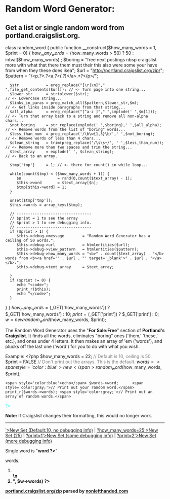 # Random Word Generator: 

## Get a list or single random word from portland.craigslist.org.


class random_word {
   public function __construct($how_many_words = 1, $print = 0) {
      $how_many_words = ($how_many_words > 50) ? 50 : intval($how_many_words) ;
      $boring         = "free next postings nbsp craigslist more with what that there them must their this also were some your have from when they these does ikea";
      $url            = "http://portland.craigslist.org/zip/";
      $pattern        = "/&lt;p.*?>.*?&lt;a.*?>(.*?)&lt;\/a>.*?&lt;\/p>/";

      $str            = ereg_replace("[\r|\n]"," ",file_get_contents($url)); // <- Turn page into one string...
      $lower_str      = strtolower($str);                                    // <- Lowercase string...
      $links_in_paras = preg_match_all($pattern,$lower_str,$m);              // <- Get links inside paragraphs from that string...
      $all_alpha      = ereg_replace("[^a-z ]"," ",implode(' ',$m[1]));      // <- Turn that array back to a string and remove all non-alpha chars...
      $not_boring     = str_replace(explode(' ',$boring),' ',$all_alpha);    // <- Remove words from the list of "boring" words...
      $less_than_num  = preg_replace('/\b\w{1,3}\b/',' ',$not_boring);       // <- Remove words of less than 4 chars...
      $clean_string   = trim(preg_replace('/\s\s+/', ' ',$less_than_num));   // <- Remove more than two spaces and trim the string...
      $text_array     = explode(' ', $clean_string);                         // <- Back to an array.

      $tmp['tmp']     = 1; // <- there for count() in while loop...

      while(count($tmp) < ($how_many_words + 1)) {
         $n                = rand(0,count($text_array) - 1);
         $this->word       = $text_array[$n];
         $tmp[$this->word] = 1;
      }

      unset($tmp['tmp']);
      $this->words = array_keys($tmp);

      // ---------------------------------
      // $print = 1 to see the array
      // $print > 1 to see debugging info.
      // ---------------------------------
      if ($print > 1) {
         $this->debug->message        = "Random Word Generator has a ceiling of 50 words.";
         $this->debug->url            = htmlentities($url);
         $this->debug->view_pattern   = htmlentities($pattern);
         $this->debug->how_many_words = "<b>" . count($text_array) . "</b> words from <b><a href='" . $url . "' target='_blank'>" . $url . "</a></b>.";
         $this->debug->text_array     = $text_array;
         
      }
      if ($print != 0) {
         echo "<code>";
         print_r($this);
         echo "</code>";
      }
   }
}
$how_many_words = ($_GET['how_many_words']) ? $_GET['how_many_words'] : 10;
$print          = ($_GET['print']) ? $_GET['print'] : 0;
$w              = new random_word($how_many_words, $print);




The Random Word Generator</b></big> uses the "<b>For Sale:Free</b>" section of <b>Portland's Craigslist</b>. 
  It finds all the words, eliminates "boring" ones ('them,' 'these,' etc.), and ones under 4 letters.
  It then makes an array of 'em ('words'), and plucks off the last one ('word') for you to do with what you wish.


  Example: 
  &lt;?php</span>
    $how_many_words = 22;   <span style='color:gray;'>// Default is 10, ceiling is 50.</span>
    $print          = FALSE <span style='color:gray;'>// Don't print out the arrays. This is the default.</span>
    $words          = <span style='color:blue'>new</span> random_word($how_many_words, $print);

    <span style='color:blue'>echo</span> $words->word;      <span style='color:gray;'>// Print out your random word.</span>
    print_r($words->words); <span style='color:gray;'>// Print out an array of random words.</span>
  <span style='color:cyan;'>?&gt;
  
  <b>Note:</b> If Craigslist changes their formatting, this would no longer work.
  </code>
</p>


<hr />

<p>
  <a href='<?php echo htmlentities($_SERVER['PHP_SELF']); ?>'>New Set (Default:10, no debugging info)</a>
  |
  <a href='<?php echo htmlentities($_SERVER['PHP_SELF']); ?>?how_many_words=25'>New Set (25)</a>
  |
  <a href='<?php echo htmlentities($_SERVER['PHP_SELF']); ?>?print=1'>New Set (some debugging info)</a>
  |
  <a href='<?php echo htmlentities($_SERVER['PHP_SELF']); ?>?print=2'>New Set (more debugging info)</a>
</p>

<p>Single word is "<b><?php echo $w->word ?></b>"

<p><b><?php echo $how_many_words ?></b> word<?php if ($how_many_words != 1) { ?>s<?php } ?>.</p>

<ol>
  <li><b><?php echo implode("</b></li>\n  <li><b>", $w->words) ?></b></li>
</ol>

<p class='footer'>
  <a href='http://portland.craigslist.org/zip/' target='_blank'>portland.craigslist.org/zip</a> 
  parsed by 
  <a href='http://www.nonlefthanded.com' target='_blank'>nonlefthanded.com</a>
</pre></code>
